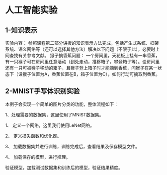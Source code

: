 # 人工智能实验

## 1-知识表示

实验内容：
参照课程第二部分讲授的知识表示方法完成，包括产生式系统、框架系统、语义网络等（还可以选择其他方法）解决以下问题（不限于此），必要时上网查找有关参考文献。
猴子摘香蕉问题：
一个房间里，天花板上挂有一串香蕉，有一只猴子可在房间里任意活动（到处走动，推移箱子，攀登箱子等）。设房间里还有一只可被猴子移动的箱子，且猴子登上箱子时才能摘到香蕉，问猴子在某一状态下（设猴子位置为A，香蕉位置在B，箱子位置为C），如何行动可摘取到香蕉。

## 2-MNIST手写体识别实验 

本例子会实现一个简单的图片分类的功能，整体流程如下：

1、处理需要的数据集，这里使用了MNIST数据集。

1、  定义一个网络，这里我们使用LeNet网络。

2、  定义损失函数和优化器。

3、  加载数据集并进行训练，训练完成后，查看结果及保存模型文件。

4、  加载保存的模型，进行推理。

验证模型，加载测试数据集和训练后的模型，验证结果精度。